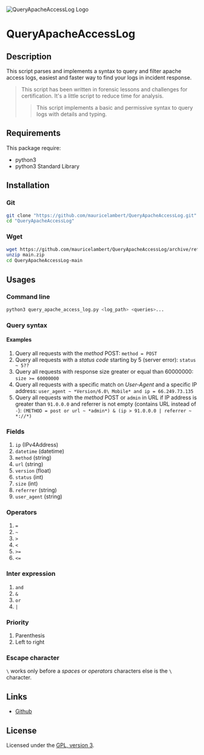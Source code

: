 ![QueryApacheAccessLog Logo](https://mauricelambert.github.io/info/python/security/QueryApacheAccessLog_small.png "QueryApacheAccessLog logo")

# QueryApacheAccessLog

## Description

This script parses and implements a syntax to query and filter apache access logs, easiest and faster way to find your logs in incident response.

> This script has been written in forensic lessons and challenges for certification. It's a little script to reduce time for analysis.
>> This script implements a basic and permissive syntax to query logs with details and typing.

## Requirements

This package require:
 - python3
 - python3 Standard Library

## Installation

### Git

```bash
git clone "https://github.com/mauricelambert/QueryApacheAccessLog.git"
cd "QueryApacheAccessLog"
```

### Wget

```bash
wget https://github.com/mauricelambert/QueryApacheAccessLog/archive/refs/heads/main.zip
unzip main.zip
cd QueryApacheAccessLog-main
```

## Usages

### Command line

```bash
python3 query_apache_access_log.py <log_path> <queries>...
```

### Query syntax

#### Examples

1. Query all requests with the *method* POST: `method = POST`
2. Query all requests with a *status code* starting by 5 (server error): `status ~ 5??`
3. Query all requests with response size greater or equal than 60000000: `size >= 60000000`
4. Query all requests with a specific match on *User-Agent* and a specific IP address: `user_agent ~ *Version/6.0\ Mobile* and ip = 66.249.73.135`
5. Query all requests with the *method* POST or `admin` in URL if IP address is greater than `91.0.0.0` and referrer is not empty (contains URL instead of `-`): `(METHOD = post or url ~ *admin*) & (ip > 91.0.0.0 | referrer ~ *://*)`

### Fields

1. `ip` (IPv4Address)
2. `datetime` (datetime)
3. `method` (string)
4. `url` (string)
5. `version` (float)
6. `status` (int)
7. `size` (int)
8. `referrer` (string)
9. `user_agent` (string)

### Operators

1. `=`
2. `~`
3. `>`
4. `<`
5. `>=`
6. `<=`

### Inter expression

1. `and`
2. `&`
3. `or`
4. `|`

### Priority

1. Parenthesis
2. Left to right

### Escape character

`\` works only before a *spaces* or *operators* characters else is the `\` character.

## Links

 - [Github](https://github.com/mauricelambert/QueryApacheAccessLog)

## License

Licensed under the [GPL, version 3](https://www.gnu.org/licenses/).
